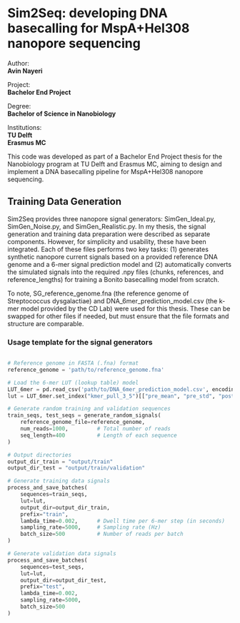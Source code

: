 # Sim2Seq: developing DNA basecalling for MspA+Hel308 nanopore sequencing 

Author:  
**Avin Nayeri**

Project:  
**Bachelor End Project**

Degree:  
**Bachelor of Science in Nanobiology**

Institutions:  
**TU Delft**  
**Erasmus MC**

This code was developed as part of a Bachelor End Project thesis for the Nanobiology program at TU Delft and Erasmus MC, aiming to design and implement a DNA basecalling pipeline for MspA+Hel308 nanopore sequencing.

## Training Data Generation

Sim2Seq provides three nanopore signal generators: SimGen_Ideal.py, SimGen_Noise.py, and SimGen_Realistic.py. In my thesis, the signal generation and training data preparation were described as separate components. However, for simplicity and usability, these have been integrated. Each of these files performs two key tasks: (1) generates synthetic nanopore current signals based on a provided reference DNA genome and a 6-mer signal prediction model and (2) automatically converts the simulated signals into the required .npy files (chunks, references, and reference_lengths) for training a Bonito basecalling model from scratch.

To note, SG_reference_genome.fna (the reference genome of Streptococcus dysgalactiae) and DNA_6mer_prediction_model.csv (the k-mer model provided by the CD Lab) were used for this thesis. These can be swapped for other files if needed, but must ensure that the file formats and structure are comparable. 

### Usage template for the signal generators

```python

# Reference genome in FASTA (.fna) format
reference_genome = 'path/to/reference_genome.fna'

# Load the 6-mer LUT (lookup table) model
LUT_6mer = pd.read_csv('path/to/DNA_6mer_prediction_model.csv', encoding='utf-8')
lut = LUT_6mer.set_index("kmer_pull_3_5")[["pre_mean", "pre_std", "post_mean", "post_std"]].to_dict("index")

# Generate random training and validation sequences
train_seqs, test_seqs = generate_random_signals(
    reference_genome_file=reference_genome,
    num_reads=1000,         # Total number of reads
    seq_length=400          # Length of each sequence
)

# Output directories
output_dir_train = "output/train"
output_dir_test = "output/train/validation"

# Generate training data signals
process_and_save_batches(
    sequences=train_seqs,
    lut=lut,
    output_dir=output_dir_train,
    prefix="train",
    lambda_time=0.002,      # Dwell time per 6-mer step (in seconds)
    sampling_rate=5000,     # Sampling rate (Hz)
    batch_size=500          # Number of reads per batch
)

# Generate validation data signals
process_and_save_batches(
    sequences=test_seqs,
    lut=lut,
    output_dir=output_dir_test,
    prefix="test",
    lambda_time=0.002,
    sampling_rate=5000,
    batch_size=500
)
